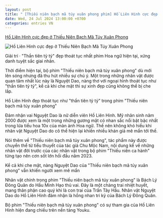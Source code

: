 ```yaml
---
layout: post
title: " [Thiếu niên bạch mã túy xuân phong phim] Hồ Liên Hinh cực đẹp ở Thiếu Niên Bạch Mã Túy Xuân Phong"
date: Wed, 24 Jul 2024 13:00:00 +0700
categories: entries VN
---
```

[Hồ Liên Hinh cực đẹp ở Thiếu Niên Bạch Mã Túy Xuân Phong](https://afamily.vn/than-tien-ty-ty-dep-thoat-tuc-nhat-phim-hoa-ngu-hien-tai-xung-danh-tuyet-sac-giai-nhan-20240723172353871.chn)

![Hồ Liên Hinh cực đẹp ở Thiếu Niên Bạch Mã Túy Xuân Phong](https://afamilycdn.com/zoom/600_315/150157425591193600/2024/7/23/snapedit1721731908821-1721731926688203939905-83-0-921-1600-crop-1721731945608155134582.png)

Giải trí · "Thần tiên tỷ tỷ" đẹp thoát tục nhất phim Hoa ngữ hiện tại, xứng danh tuyệt sắc giai nhân.

Thời điểm hiện tại, bộ phim "Thiếu niên bạch mã túy xuân phong" dù mới lên sóng nhưng đã thu hút nhiều sự chú ý. Một trong những nhân vật được quan tâm nhất lúc này là Nguyệt Dao, nàng thơ với ngoại hình thoát tục như "thần tiên tỷ tỷ", kể cả khi che mặt thì sự xinh đẹp cũng không thể bị che lấp.

Hồ Liên Hinh đẹp thoát tục như "thần tiên tỷ tỷ" trong phim "Thiếu niên bạch mã túy xuân phong"

Đảm nhận vai Nguyệt Dao là nữ diễn viên Hồ Liên Hinh. Mỹ nhân sinh năm 2000 được xem là một trong những gương mặt có nhan sắc nổi bật bậc nhất trong lứa tiểu hoa 10x của màn ảnh Hoa ngữ. Thế nên không khó hiểu khi nhân vật Nguyệt Dao do cô thể hiện lại khiến nhiều khán giả mê mẩn tới thế.

Nói thêm về "Thiếu niên bạch mã túy xuân phong", tác phẩm này được chuyển thể từ tiểu thuyết của tác giả Chu Mộc Nam, nội dung kể về những nhân vật đời trước của các nhân vật trong bộ phim "Thiếu niên ca hành" từng tạo nên cơn sốt lớn hồi đầu năm 2023.

Kể cả khi che mặt, nàng Nguyệt Dao của "Thiếu niên bạch mã túy xuân phong" vẫn khiến người xem mê mẩn

Nhân vật chính trong phim "Thiếu niên bạch mã túy xuân phong" là Bách Lý Đông Quân do Hầu Minh Hạo thủ vai. Đây là một chàng trai nhiệt huyết, mang thân phận cao quý khi là con trai của Trấn Tây Hầu. Nhân vật Nguyệt Dao do Hồ Liên Hinh đảm nhận là hồng nhan tri kỷ của Bách Lý Đông Quân.

Bộ phim "Thiếu niên bạch mã túy xuân phong" có sự tham gia của Hồ Liên Hinh hiện đang chiếu trên nền tảng Youku.

